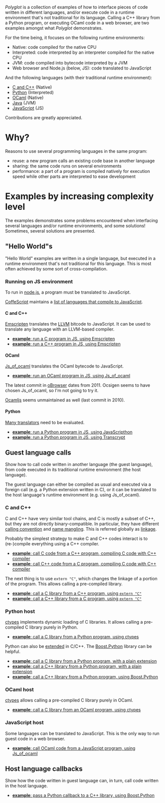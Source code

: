 *Polyglot* is a collection of examples of how to interface pieces of code written in different languages,
and/or execute code in a runtime environment that's not traditional for its language.
Calling a C++ library from a Python program, or executing OCaml code in a web browser,
are two examples amongst what *Polyglot* demonstrates.

For the time being, it focuses on the following runtime environments:

- Native: code compiled for the native CPU
- Interpreted: code interpreted by an interpreter compiled for the native CPU
- JVM: code compiled into bytecode interpreted by a JVM
- Web browser and Node.js (below, JS): code translated to JavaScript

And the following languages (with their traditional runtime environment):

- [C and C++](http://en.cppreference.com/w/) (Native)
- [Python](https://www.python.org/) (Interpreted)
- [OCaml](https://ocaml.org/) (Native)
- [Java](https://java.com/) (JVM)
- [JavaScript](https://developer.mozilla.org/en-US/docs/Web/JavaScript) (JS)

Contributions are greatly appreciated.

Why?
====

Reasons to use several programming languages in the same program:

- reuse: a new program calls an existing code base in another language
- sharing: the same code runs on several environments
- performance: a part of a program is compiled natively for execution speed while other parts are interpreted to ease development

Examples by increasing complexity level
=======================================

The examples demonstrates some problems encountered when interfacing several languages and/or runtime environments, and some solutions!
Sometimes, several solutions are presented.

"Hello World"s
--------------

"Hello World" examples are written in a single language, but executed in a runtime environment that's not traditional for this language.
This is most often achieved by some sort of cross-compilation.

### Running on JS environment

To run in [node.js](https://nodejs.org/), a program must be translated to JavaScript.

[CoffeScript](https://coffeescript.org/) maintains a [list of languages that compile to JavaScript](https://github.com/jashkenas/coffeescript/wiki/List-of-languages-that-compile-to-JS).

#### C and C++

[Emscripten](http://emscripten.org/) translates the [LLVM](http://llvm.org/) bitcode to JavaScript.
It can be used to translate any language with an LLVM-based compiler.

- [**example**: run a C program in JS, using Emscripten](HelloWorlds/C_in_JS.emscripten)
- [**example**: run a C++ program in JS, using Emscripten](HelloWorlds/C++_in_JS.emscripten)

#### OCaml

[Js_of_ocaml](http://ocsigen.org/js_of_ocaml/) translates the OCaml bytecode to JavaScript.

- [**example**: run an OCaml program in JS, using Js_of_ocaml](HelloWorlds/OCaml_in_JS.js_of_ocaml)

The latest commit in [oBrowser](https://github.com/ocsigen/obrowser) dates from 2011.
Ocsigen seems to have chosen Js_of_ocaml, so I'm not going to try it.

[Ocamljs](https://github.com/jaked/ocamljs) seems unmaintained as well (last commit in 2010).

<!--@todo Evaluate [BuckleScript](https://bucklescript.github.io/).-->

#### Python

[Many translators](https://github.com/jashkenas/coffeescript/wiki/List-of-languages-that-compile-to-JS#python) need to be evaluated.

- [**example**: run a Python program in JS, using JavaScripthon](HelloWorlds/Python_in_JS.JavaScripthon)
- [**example**: run a Python program in JS, using Transcrypt](HelloWorlds/Python_in_JS.Transcrypt)

Guest language calls
--------------------

Show how to call code written in another language (the guest language), from code executed in its traditional runtime environment (the host language).

The guest language can either be compiled as usual and executed via a foreign call (e.g. a Python extension written in C),
or it can be translated to the host language's runtime environment (e.g. using Js_of_ocaml).

### C and C++

C and C++ have very similar tool chains, and C is mostly a subset of C++, but they are not directly binary-compatible.
In particular, they have different [calling convention](https://en.wikipedia.org/wiki/Calling_convention)
and [name mangling](https://en.wikipedia.org/wiki/Name_mangling).
This is referred globally as [linkage](http://en.cppreference.com/w/cpp/language/language_linkage).

Probably the simplest strategy to make C and C++ codes interact is to (re-)compile everything using a C++ compiler.

- [**example**: call C code from a C++ program, compiling C code with C++ compiler](GuestCalls/C_from_C++.C_as_C++)
- [**example**: call C++ code from a C program, compiling C code with C++ compiler](GuestCalls/C++_from_C.C_as_C++)

The next thing is to use `extern "C"`, which changes the linkage of a portion of the program.
This allows calling a pre-compiled library.

- [**example**: call a C library from a C++ program, using `extern "C"`](GuestCalls/C_from_C++.extern_C)
- [**example**: call a C++ library from a C program, using `extern "C"`](GuestCalls/C++_from_C.extern_C)

### Python host

[ctypes](https://docs.python.org/3/library/ctypes.html) implements dynamic loading of C libraries.
It allows calling a pre-compiled C library purely in Python.

- [**example**: call a C library from a Python program, using ctypes](GuestCalls/C_from_Python.ctypes)

<!-- @todo call a C++ library using ctypes -->

Python can also be [extended](https://docs.python.org/3/extending/extending.html) in C/C++.
The [Boost.Python](https://www.boost.org/doc/libs/1_67_0/libs/python/doc/html/index.html) library can be helpful.

- [**example**: call a C library from a Python program, with a plain extension](GuestCalls/C_from_Python.extension)
- [**example**: call a C++ library from a Python program, with a plain extension](GuestCalls/C++_from_Python.extension)
- [**example**: call a C++ library from a Python program, using Boost.Python](GuestCalls/C++_from_Python.boost)

### OCaml host

[ctypes](https://github.com/ocamllabs/ocaml-ctypes) allows calling a pre-compiled C library purely in OCaml.

- [**example**: call a C library from an OCaml program, using ctypes](GuestCalls/C_from_OCaml.ctypes)

<!-- @todo OCaml can also be [extended](http://caml.inria.fr/pub/docs/manual-ocaml/intfc.html) in C.

- [**example**: call a C library from a OCaml program, with an extension](GuestCalls/C_from_OCaml.extension) -->

### JavaScript host

Some languages can be translated to JavaScript.
This is the only way to run guest code in a web browser.

- [**example**: call OCaml code from a JavaScript program, using Js_of_ocaml](GuestCalls/OCaml_from_JavaScript.js_of_ocaml)

<!-- @todo In node.js however, JavaScript can be extended -->

Host language callbacks
-----------------------

Show how the code written in guest language can, in turn, call code written in the host language.

- [**example**: pass a Python callback to a C++ library, using Boost.Python](HostCallbacks/C++_from_Python.boost)

<!--
@todo Resource management
-------------------

These examples show how to allocate and free resources managed by guest language.

@todo Iterators
---------

@todo External native libraries
-------------------------

Using native libraries in JS or JVM requires replacing them with JS/JVM implementations with compatible interfaces.
-->

<!-- @todo Talk about Cordova and its plugins architecture -->
